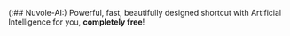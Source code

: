 (:## Nuvole-AI:)
Powerful, fast, beautifully designed shortcut with Artificial Intelligence for you, **completely free**!